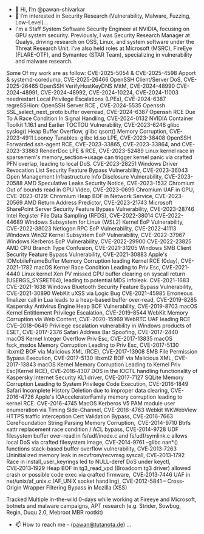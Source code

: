 - 👋 Hi, I’m @pawan-shivarkar
- 👀 I’m interested in Security Research (Vulnerability, Malware, Fuzzing, Low-Level)...
-   I'm a Staff System Software Security Engineer at NVIDIA, focusing on GPU system security. Previously, I was  Security Research Manager at Qualys, driving research on OSS, Linux, and system software under the Threat Research Unit. I’ve also held roles at Microsoft (MSRC), FireEye (FLARE-OTF), and Symantec (STAR Team), specializing in vulnerability and malware research.

Some Of my work are as follow:
CVE-2025-5054 & CVE-2025-4598 Apport & systemd-coredump, 
CVE-2025-26466  OpenSSH Client/Server DoS,
CVE-2025-26465  OpenSSH VerifyHostKeyDNS MitM, 
CVE-2024-48990 CVE-2024-48991, CVE-2024-48992, CVE-2024-10224, CVE-2024-11003 needrestart Local Privilege Escalations (LPEs),
CVE-2024-6387 regreSSHion: OpenSSH Server RCE ,
CVE-2024-5535 Openssh SSL_select_next_proto buffer overread,
CVE-2024-6387 Openssh RCE Due To A Race Condition In Signal Handling,
CVE-2024-0132 NVIDIA Container Toolkit 1.16.1 and Earlier TOCTOU Vulnerability,
CVE-2023-6246  glibc syslog() Heap Buffer Overflow, 
glibc qsort() Memory Corruption, 
CVE-2023-4911 Looney Tunables: glibc ld.so LPE,
CVE-2023-38408 OpenSSH Forwarded ssh-agent RCE,
CVE-2023-33865, CVE-2023-33864, and CVE-2023-33863 RenderDoc LPE & RCE, 
CVE-2023-52489 Linux kernel race in sparsemem's memory_section->usage can trigger kernel panic via crafted PFN overlap, leading to local DoS.
CVE-2023-28251 Windows Driver Revocation List Security Feature Bypass Vulnerability,
CVE-2023-36043 Open Management Infrastructure Info Disclosure Vulnerability,
CVE-2023-20588 AMD Speculative Leaks Security Notice,
CVE-2023-1532 Chromium Out of bounds read in GPU Video,
CVE-2023-0699 Chromium UAF in GPU,
CVE-2023-0129: Chromium Heap BOF in Network Service,
CVE-2023-20569 AMD Return Address Predictor,
CVE-2023-21743 Microsoft SharePoint Server Security Feature Bypass Vulnerability,
CVE-2023-28746 Intel Register File Data Sampling (RFDS),
CVE-2022-38014 CVE-2022-44689  Windows Subsystem for Linux (WSL2) Kernel EoP Vulnerability,
CVE-2022-38023 Netlogon RPC EoP Vulnerability,
CVE-2022-41113 Windows Win32 Kernel Subsystem EoP Vulnerability,
CVE-2022-37967 Windows Kerberos EoP Vulnerability,
CVE-2022-29900 CVE-2022-23825 AMD CPU Branch Type Confusion,
CVE-2021-31205 Windows SMB Client Security Feature Bypass Vulnerability,
CVE-2021-30883 Apple's IOMobileFrameBuffer Memory Corruption leading Kernel RCE (0day),
CVE-2021-1782 macOS Kernel Race Condition Leading to Priv Esc, 
CVE-2021-4440 Linux kernel Xen PV missed CPU buffer clearing on syscall return (USERGS_SYSRET64), leading to potential MDS infoleak.
CVE-2021-1683 CVE-2021-1638 Windows Bluetooth Security Feature Bypass Vulnerability,
CVE-2021-30890 WebKit uXSS via Logic Bug
CVE-2021-45985 Erroneous finalizer call in Lua leads to a heap-based buffer over-read,
CVE-2019-8285 Kaspersky Antivirus Engine Heap BOF Vulnerability,
CVE-2019-8703 macOS Kernel Entitlement Privilege Escalation,
CVE-2019-8544 WebKit Memory Corruption via Web Content,
CVE-2020-15969 WebRTC UAF leading RCE
CVE–2018–0649 Privilege escalation vulnerability in Windows products of ESET,
CVE-2017-2376 Safari Address Bar Spoofing,
CVE-2017-2440 macOS Kernel Integer Overflow Priv Esc, 
CVE-2017-13835 macOS fsck_msdos Memory Corruption Leading to Priv Esc, 
CVE-2017-5130 libxml2 BOF via Malicious XML (RCE), 
CVE-2017-13908 SMB File Permission Bypass Execution,
CVE-2017-5130 libxml2 BOF via Malicious XML,
CVE-2017-13843 macOS Kernel Memory Corruption Leading to Kernel Priv Esc(Kernel RCE),
CVE‑2016‑4307 DOS in the IOCTL handling functionality of Kaspersky Internet Security KL1 driver,
CVE-2017-7127 SQLite Memory Corruption Leading to System Privilege Code Execution,
CVE-2016-1849 Safari Incomplete History Deletion due to improper data clearing,
CVE-2016-4726 Apple's IOAcceleratorFamily memory corruption leading to kernel RCE.
CVE-2016-4745 MacOS Kerberos V5 PAM module user enumeration via Timing Side-Channel,
CVE-2016-4763 Webkit WKWebView HTTPS traffic interception Cert Validation Bypass,
CVE-2016-7663 CoreFoundation String Parsing Memory Corruption, 
CVE-2014-9710 Btrfs xattr replacement race condition / ACL bypass,
CVE-2014-9728 UDF filesystem buffer over-read in fs/udf/inode.c and fs/udf/symlink.c allows local DoS via crafted filesystem image,
CVE-2014-9761 –glibc nan*() functions stack-based buffer overflow vulnerability,
CVE‑2013‑7263 Uninitialized memory leak in recvfrom/recvmsg syscall,
CVE‑2013‑1792 Race in install_user_keyrings led to NULL-deref DoS under keyctl, 
CVE‑2013‑1929 Heap BOF in tg3_read_vpd (Broadcom tg3 driver) allowed crash or possible code exec via crafted firmware, 
CVE‑2013‑7446 UAF in net/unix/af_unix.c (AF_UNIX socket handling),
CVE-2012-5841 – Cross-Origin Wrapper Filtering Bypass in Mozilla (XSS)

Tracked Multiple in-the-wild 0-days while working at Fireeye and Microsoft, botnets and malware campaigns, APT research (e.g. Strider, Sowbug, Regin, Duqu 2.0,  Mebroot MBR rootkit)

- 📫 How to reach me - (pawan@tutanota.de) ...

<!---
pawan-shivarkar/pawan-shivarkar is a ✨ special ✨ repository because its `README.md` (this file) appears on your GitHub profile.
You can click the Preview link to take a look at your changes.
--->
